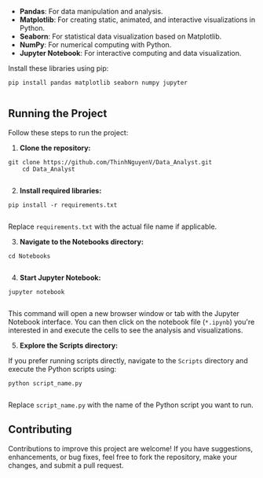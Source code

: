 <!DOCTYPE html>
<html lang="en">
<head>
    <meta charset="UTF-8">
    <meta name="viewport" content="width=device-width, initial-scale=1.0">
</head>
<body>
    <ul>
        <li><strong>Pandas</strong>: For data manipulation and analysis.</li>
        <li><strong>Matplotlib</strong>: For creating static, animated, and interactive visualizations in Python.</li>
        <li><strong>Seaborn</strong>: For statistical data visualization based on Matplotlib.</li>
        <li><strong>NumPy</strong>: For numerical computing with Python.</li>
        <li><strong>Jupyter Notebook</strong>: For interactive computing and data visualization.</li>
    </ul>
    <p>Install these libraries using pip:</p>
    <pre><code>pip install pandas matplotlib seaborn numpy jupyter
    </code></pre>
    <h2>Running the Project</h2>
    <p>Follow these steps to run the project:</p>
    <ol>
        <li><strong>Clone the repository:</strong></li>
    </ol>
    <pre><code>git clone https://github.com/ThinhNguyenV/Data_Analyst.git
    cd Data_Analyst
    </code></pre>
    <ol start="2">
        <li><strong>Install required libraries:</strong></li>
    </ol>
    <pre><code>pip install -r requirements.txt
    </code></pre>
    <p>Replace <code>requirements.txt</code> with the actual file name if applicable.</p>
    <ol start="3">
        <li><strong>Navigate to the Notebooks directory:</strong></li>
    </ol>
    <pre><code>cd Notebooks
    </code></pre>
    <ol start="4">
        <li><strong>Start Jupyter Notebook:</strong></li>
    </ol>
    <pre><code>jupyter notebook
    </code></pre>
    <p>This command will open a new browser window or tab with the Jupyter Notebook interface. You can then click on the notebook file (<code>*.ipynb</code>) you're interested in and execute the cells to see the analysis and visualizations.</p>
    <ol start="5">
        <li><strong>Explore the Scripts directory:</strong></li>
    </ol>
    <p>If you prefer running scripts directly, navigate to the <code>Scripts</code> directory and execute the Python scripts using:</p>
    <pre><code>python script_name.py
    </code></pre>
    <p>Replace <code>script_name.py</code> with the name of the Python script you want to run.</p>
    <h2>Contributing</h2>
    <p>Contributions to improve this project are welcome! If you have suggestions, enhancements, or bug fixes, feel free to fork the repository, make your changes, and submit a pull request.</p>
</body>
</html>
